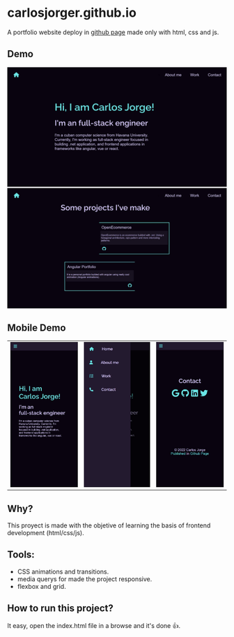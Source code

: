 # carlosjorger.github.io

A portfolio website deploy in [github page](https://carlosjorger.github.io/) made only with html, css and js.

## Demo

![demo](./images/demo.jpg)
![demo](./images/demo2.jpg)

## Mobile Demo

|                             |                             |                             |
| :-------------------------: | :-------------------------: | :-------------------------: |
| ![demo](./images/demo4.jpg) | ![demo](./images/demo3.jpg) | ![demo](./images/demo5.jpg) |

## Why?

This proyect is made with the objetive of learning the basis of frontend development (html/css/js).

## Tools:

- CSS animations and transitions.
- media querys for made the project responsive.
- flexbox and grid.

## How to run this project?

It easy, open the index.html file in a browse and it's done 👍.
